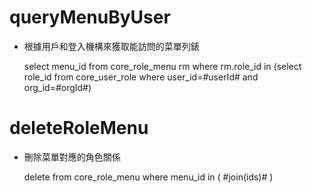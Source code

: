 queryMenuByUser
===

* 根據用戶和登入機構來獲取能訪問的菜單列錶

	select menu_id from core_role_menu  rm where rm.role_id in (select role_id from core_user_role where user_id=#userId# and org_id=#orgId#)
	
deleteRoleMenu
===

* 刪除菜單對應的角色關係

	delete from core_role_menu where menu_id in ( #join(ids)# )
	